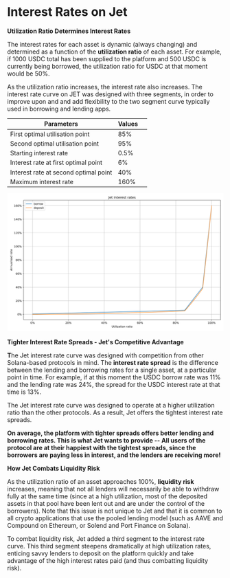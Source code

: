 # Interest Rates on Jet

**Utilization Ratio Determines Interest Rates**

The interest rates for each asset is dynamic (always changing) and determined as a function of the **utilization ratio** of each asset. For example, if 1000 USDC total has been supplied to the platform and 500 USDC is currently being borrowed, the utilization ratio for USDC at that moment would be 50%.

As the utilization ratio increases, the interest rate also increases. The interest rate curve on JET was designed with three segments, in order to improve upon and and add flexibility to the two segment curve typically used in borrowing and lending apps.

| Parameters                            | Values |   |
| ------------------------------------- | ------ | - |
| First optimal utilisation point       | 85%    |   |
| Second optimal utilisation point      | 95%    |   |
| Starting interest rate                | 0.5%   |   |
| Interest rate at first optimal point  | 6%     |   |
| Interest rate at second optimal point | 40%    |   |
| Maximum interest rate                 | 160%   |   |

![](../.gitbook/assets/rates.svg)

**Tighter Interest Rate Spreads - Jet's Competitive Advantage**

**T**he Jet interest rate curve was designed with competition from other Solana-based protocols in mind. The **interest rate spread** is the difference between the lending and borrowing rates for a single asset, at a particular point in time. For example, if at this moment the USDC borrow rate was 11% and the lending rate was 24%, the spread for the USDC interest rate at that time is 13%.

The Jet interest rate curve was designed to operate at a higher utilization ratio than the other protocols. As a result, Jet offers the tightest interest rate spreads.

**On average, the platform with tighter spreads offers better lending and borrowing rates. This is what Jet wants to provide -- All users of the protocol are at their happiest with the tightest spreads, since the borrowers are paying less in interest, and the lenders are receiving more!**

**How Jet Combats Liquidity Risk**

As the utilization ratio of an asset approaches 100%, **liquidity risk** increases, meaning that not all lenders will necessarily be able to withdraw fully at the same time (since at a high utilization, most of the deposited assets in that pool have been lent out and are under the control of the borrowers). Note that this issue is not unique to Jet and that it is common to all crypto applications that use the pooled lending model (such as AAVE and Compound on Ethereum, or Solend and Port Finance on Solana).&#x20;

To combat liquidity risk, Jet added a third segment to the interest rate curve. This third segment steepens dramatically at high utilization rates, enticing savvy lenders to deposit on the platform quickly and take advantage of the high interest rates paid (and thus combatting liquidity risk).
